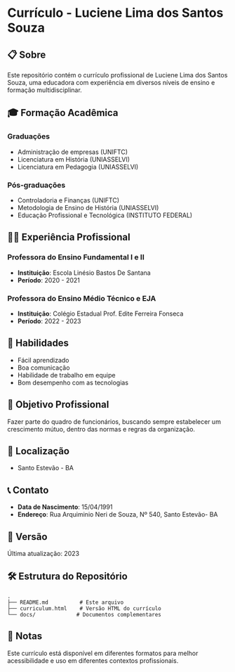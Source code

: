 # Currículo - Luciene Lima dos Santos Souza

## 📋 Sobre
Este repositório contém o currículo profissional de Luciene Lima dos Santos Souza, uma educadora com experiência em diversos níveis de ensino e formação multidisciplinar.

## 🎓 Formação Acadêmica

### Graduações
- Administração de empresas (UNIFTC)
- Licenciatura em História (UNIASSELVI)
- Licenciatura em Pedagogia (UNIASSELVI)

### Pós-graduações
- Controladoria e Finanças (UNIFTC)
- Metodologia de Ensino de História (UNIASSELVI)
- Educação Profissional e Tecnológica (INSTITUTO FEDERAL)

## 👩‍🏫 Experiência Profissional

### Professora do Ensino Fundamental I e II
- **Instituição**: Escola Linésio Bastos De Santana
- **Período**: 2020 - 2021

### Professora do Ensino Médio Técnico e EJA
- **Instituição**: Colégio Estadual Prof. Edite Ferreira Fonseca
- **Período**: 2022 - 2023

## 🔧 Habilidades
- Fácil aprendizado
- Boa comunicação
- Habilidade de trabalho em equipe
- Bom desempenho com as tecnologias

## 🎯 Objetivo Profissional
Fazer parte do quadro de funcionários, buscando sempre estabelecer um crescimento mútuo, dentro das normas e regras da organização.

## 📍 Localização
- Santo Estevão - BA

## 📞 Contato
- **Data de Nascimento**: 15/04/1991
- **Endereço**: Rua Arquiminio Neri de Souza, Nº 540, Santo Estevão- BA

## 🔄 Versão
Última atualização: 2023

## 🛠️ Estrutura do Repositório
```
.
├── README.md          # Este arquivo
├── curriculum.html    # Versão HTML do currículo
└── docs/             # Documentos complementares
```

## 📝 Notas
Este currículo está disponível em diferentes formatos para melhor acessibilidade e uso em diferentes contextos profissionais.